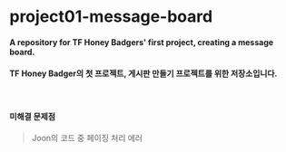 # project01-message-board
#### A repository for TF Honey Badgers' first project, creating a message board.
#### TF Honey Badger의 첫 프로젝트, 게시판 만들기 프로젝트를 위한 저장소입니다.
<br>

#### 미해결 문제점
> Joon의 코드 중 페이징 처리 에러
